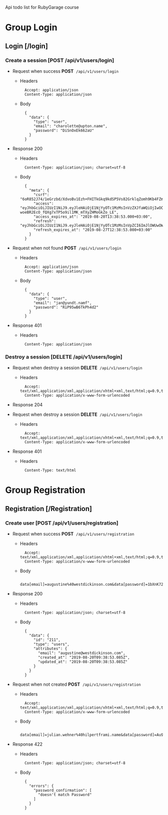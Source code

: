 Api todo list for RubyGarage course

# Group Login


## Login [/login]


### Create a session [POST /api/v1/users/login]


+ Request when success
**POST**&nbsp;&nbsp;`/api/v1/users/login`

    + Headers

            Accept: application/json
            Content-Type: application/json

    + Body

            {
              "data": {
                "type": "user",
                "email": "charolette@upton.name",
                "password": "DiSnOxEk662aU"
              }
            }

+ Response 200

    + Headers

            Content-Type: application/json; charset=utf-8

    + Body

            {
              "meta": {
                "csrf": "6oR852J74/1eGrzbd/XdvoBv1Ezh+FHITkGkq9kdSP5Vs82GrklqZomh9Kb4FZmnlY8D7zigia/aDDYErKDYtQ==",
                "access": "eyJhbGciOiJIUzI1NiJ9.eyJleHAiOjE1NjYyOTc1MzMsInVzZXJfaWQiOjIwOCwidWlkIjoiMmY1NmUwM2MtMzUyYy00MDk0LTk0YmYtY2I2YjNiYzA5OWQ4IiwiZXhwIjoxNTY2Mjk3NTMzfQ.-woeBR2EcO_fQXg7xTP5o9il1MK_mTXyZHMoGkZo_LE",
                "access_expires_at": "2019-08-20T13:38:53.000+03:00",
                "refresh": "eyJhbGciOiJIUzI1NiJ9.eyJleHAiOjE1NjYyOTc1MzMsInVpZCI6ImJlOWUwOWIyLTg3ZTQtNDA1ZC1hZTQyLWQ0Y2ZlMTE4ZmRiMyIsImV4cCI6MTU2Njg5ODczM30.USjded1OmjHWDICmh7XLOhiPZn4rYgz7BxQE0EU6DFI",
                "refresh_expires_at": "2019-08-27T12:38:53.000+03:00"
              }
            }

+ Request when not found
**POST**&nbsp;&nbsp;`/api/v1/users/login`

    + Headers

            Accept: application/json
            Content-Type: application/json

    + Body

            {
              "data": {
                "type": "user",
                "email": "jan@yundt.namf",
                "password": "RiP95wB6TkPh4d2"
              }
            }

+ Response 401

    + Headers

            Content-Type: application/json

### Destroy a session [DELETE /api/v1/users/login]


+ Request when destroy a session
**DELETE**&nbsp;&nbsp;`/api/v1/users/login`

    + Headers

            Accept: text/xml,application/xml,application/xhtml+xml,text/html;q=0.9,text/plain;q=0.8,image/png,*/*;q=0.5
            Content-Type: application/x-www-form-urlencoded

+ Response 204

+ Request when destroy a session
**DELETE**&nbsp;&nbsp;`/api/v1/users/login`

    + Headers

            Accept: text/xml,application/xml,application/xhtml+xml,text/html;q=0.9,text/plain;q=0.8,image/png,*/*;q=0.5
            Content-Type: application/x-www-form-urlencoded

+ Response 401

    + Headers

            Content-Type: text/html

# Group Registration


## Registration [/Registration]


### Create user [POST /api/v1/users/registration]


+ Request when success
**POST**&nbsp;&nbsp;`/api/v1/users/registration`

    + Headers

            Accept: text/xml,application/xml,application/xhtml+xml,text/html;q=0.9,text/plain;q=0.8,image/png,*/*;q=0.5
            Content-Type: application/x-www-form-urlencoded

    + Body

            data[email]=augustine%40westdickinson.com&data[password]=1bXnK726L9Cz&data[password_confirmation]=1bXnK726L9Cz

+ Response 200

    + Headers

            Content-Type: application/json; charset=utf-8

    + Body

            {
              "data": {
                "id": "211",
                "type": "users",
                "attributes": {
                  "email": "augustine@westdickinson.com",
                  "created_at": "2019-08-20T09:38:53.085Z",
                  "updated_at": "2019-08-20T09:38:53.085Z"
                }
              }
            }

+ Request when not created
**POST**&nbsp;&nbsp;`/api/v1/users/registration`

    + Headers

            Accept: text/xml,application/xml,application/xhtml+xml,text/html;q=0.9,text/plain;q=0.8,image/png,*/*;q=0.5
            Content-Type: application/x-www-form-urlencoded

    + Body

            data[email]=julian.wehner%40hilpertframi.name&data[password]=Au990oM2C7Q&data[password_confirmation]=lol

+ Response 422

    + Headers

            Content-Type: application/json; charset=utf-8

    + Body

            {
              "errors": {
                "password_confirmation": [
                  "doesn't match Password"
                ]
              }
            }
